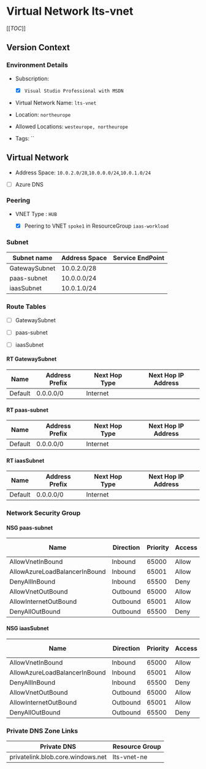 # Virtual Network lts-vnet

[[_TOC_]]

## Version Context

### Environment Details

- Subscription:

  - [X] ``Visual Studio Professional with MSDN``

- Virtual Network Name: `lts-vnet`

- Location: `northeurope`

- Allowed Locations: `westeurope, northeurope`

- Tags: ``

## Virtual Network

- Address Space: `10.0.2.0/28`,`10.0.0.0/24`,`10.0.1.0/24`

- [ ] Azure DNS

### Peering

- VNET Type : ``HUB``

   - [X] Peering to VNET ``spoke1`` in ResourceGroup ``iaas-workload``

### Subnet

|Subnet name|Address Space|Service EndPoint|
|-----------|-------------|----------------|
|GatewaySubnet|10.0.2.0/28||
|paas-subnet|10.0.0.0/24||
|iaasSubnet|10.0.1.0/24||

### Route Tables

  - [ ] GatewaySubnet

  - [ ] paas-subnet

  - [ ] iaasSubnet

#### RT GatewaySubnet

|Name|Address Prefix|Next Hop Type|Next Hop IP Address|
|----|--------------|-------------|-------------------|
|Default|0.0.0.0/0|Internet||

#### RT paas-subnet

|Name|Address Prefix|Next Hop Type|Next Hop IP Address|
|----|--------------|-------------|-------------------|
|Default|0.0.0.0/0|Internet||

#### RT iaasSubnet

|Name|Address Prefix|Next Hop Type|Next Hop IP Address|
|----|--------------|-------------|-------------------|
|Default|0.0.0.0/0|Internet||


### Network Security Group

#### NSG paas-subnet

|Name|Direction|Priority|Access|From address|To address|From port|To port|
|----|---------|--------|------|------------|----------|---------|-------|
|AllowVnetInBound|Inbound|65000|Allow|VirtualNetwork|VirtualNetwork|*|*|
|AllowAzureLoadBalancerInBound|Inbound|65001|Allow|AzureLoadBalancer|*|*|*|
|DenyAllInBound|Inbound|65500|Deny|*|*|*|*|
|AllowVnetOutBound|Outbound|65000|Allow|VirtualNetwork|VirtualNetwork|*|*|
|AllowInternetOutBound|Outbound|65001|Allow|*|Internet|*|*|
|DenyAllOutBound|Outbound|65500|Deny|*|*|*|*|

#### NSG iaasSubnet

|Name|Direction|Priority|Access|From address|To address|From port|To port|
|----|---------|--------|------|------------|----------|---------|-------|
|AllowVnetInBound|Inbound|65000|Allow|VirtualNetwork|VirtualNetwork|*|*|
|AllowAzureLoadBalancerInBound|Inbound|65001|Allow|AzureLoadBalancer|*|*|*|
|DenyAllInBound|Inbound|65500|Deny|*|*|*|*|
|AllowVnetOutBound|Outbound|65000|Allow|VirtualNetwork|VirtualNetwork|*|*|
|AllowInternetOutBound|Outbound|65001|Allow|*|Internet|*|*|
|DenyAllOutBound|Outbound|65500|Deny|*|*|*|*|


### Private DNS Zone Links

|Private DNS|Resource Group|
|-----------|--------------|
|privatelink.blob.core.windows.net|lts-vnet-ne|
